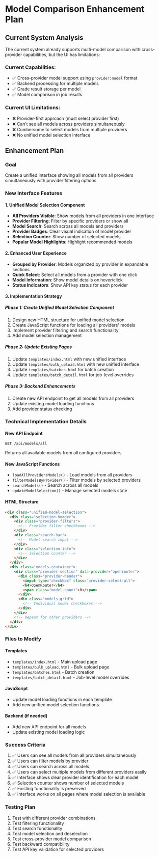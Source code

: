# Model Comparison Enhancement Plan

## Current System Analysis

The current system already supports multi-model comparison with cross-provider capabilities, but the UI has limitations:

### Current Capabilities:
- ✅ Cross-provider model support using `provider:model` format
- ✅ Backend processing for multiple models
- ✅ Grade result storage per model
- ✅ Model comparison in job results

### Current UI Limitations:
- ❌ Provider-first approach (must select provider first)
- ❌ Can't see all models across providers simultaneously
- ❌ Cumbersome to select models from multiple providers
- ❌ No unified model selection interface

## Enhancement Plan

### Goal
Create a unified interface showing all models from all providers simultaneously with provider filtering options.

### New Interface Features

#### 1. Unified Model Selection Component
- **All Providers Visible**: Show models from all providers in one interface
- **Provider Filtering**: Filter by specific providers or show all
- **Model Search**: Search across all models and providers
- **Provider Badges**: Clear visual indication of model provider
- **Selection Counter**: Show number of selected models
- **Popular Model Highlights**: Highlight recommended models

#### 2. Enhanced User Experience
- **Grouped by Provider**: Models organized by provider in expandable sections
- **Quick Select**: Select all models from a provider with one click
- **Model Information**: Show model details on hover/click
- **Status Indicators**: Show API key status for each provider

#### 3. Implementation Strategy

##### Phase 1: Create Unified Model Selection Component
1. Design new HTML structure for unified model selection
2. Create JavaScript functions for loading all providers' models
3. Implement provider filtering and search functionality
4. Add model selection management

##### Phase 2: Update Existing Pages
1. Update `templates/index.html` with new unified interface
2. Update `templates/bulk_upload.html` with new unified interface  
3. Update `templates/batches.html` for batch creation
4. Update `templates/batch_detail.html` for job-level overrides

##### Phase 3: Backend Enhancements
1. Create new API endpoint to get all models from all providers
2. Update existing model loading functions
3. Add provider status checking

### Technical Implementation Details

#### New API Endpoint
```
GET /api/models/all
```
Returns all available models from all configured providers

#### New JavaScript Functions
- `loadAllProvidersModels()` - Load models from all providers
- `filterModelsByProvider()` - Filter models by selected providers
- `searchModels()` - Search across all models
- `updateModelSelection()` - Manage selected models state

#### HTML Structure
```html
<div class="unified-model-selection">
  <div class="selection-header">
    <div class="provider-filters">
      <!-- Provider filter checkboxes -->
    </div>
    <div class="search-bar">
      <!-- Model search input -->
    </div>
    <div class="selection-info">
      <!-- Selection counter -->
    </div>
  </div>
  <div class="models-container">
    <div class="provider-section" data-provider="openrouter">
      <div class="provider-header">
        <input type="checkbox" class="provider-select-all">
        <h4>OpenRouter</h4>
        <span class="model-count">0</span>
      </div>
      <div class="models-grid">
        <!-- Individual model checkboxes -->
      </div>
    </div>
    <!-- Repeat for other providers -->
  </div>
</div>
```

### Files to Modify

#### Templates
- `templates/index.html` - Main upload page
- `templates/bulk_upload.html` - Bulk upload page  
- `templates/batches.html` - Batch creation
- `templates/batch_detail.html` - Job-level model overrides

#### JavaScript
- Update model loading functions in each template
- Add new unified model selection functions

#### Backend (if needed)
- Add new API endpoint for all models
- Update existing model loading logic

### Success Criteria

1. ✅ Users can see all models from all providers simultaneously
2. ✅ Users can filter models by provider
3. ✅ Users can search across all models
4. ✅ Users can select multiple models from different providers easily
5. ✅ Interface shows clear provider identification for each model
6. ✅ Selection counter shows number of selected models
7. ✅ Existing functionality is preserved
8. ✅ Interface works on all pages where model selection is available

### Testing Plan

1. Test with different provider combinations
2. Test filtering functionality
3. Test search functionality
4. Test model selection and deselection
5. Test cross-provider model comparison
6. Test backward compatibility
7. Test API key validation for selected providers